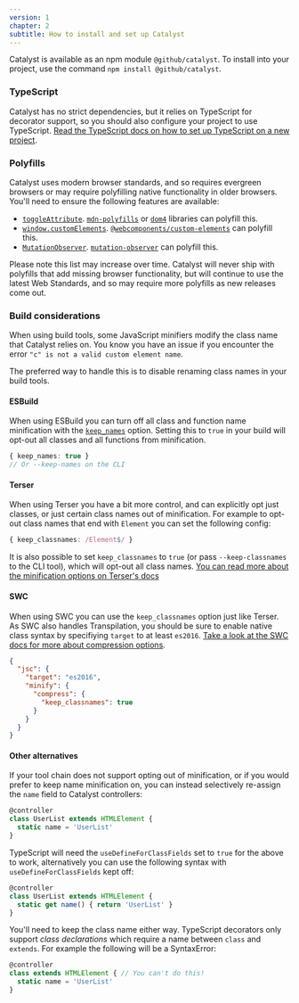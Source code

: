 ```yaml
---
version: 1
chapter: 2
subtitle: How to install and set up Catalyst
---
```


Catalyst is available as an npm module `@github/catalyst`. To install into your project, use the command `npm install @github/catalyst`. 

### TypeScript

Catalyst has no strict dependencies, but it relies on TypeScript for decorator support, so you should also configure your project to use TypeScript. [Read the TypeScript docs on how to set up TypeScript on a new project](https://www.typescriptlang.org/docs/home.html).

### Polyfills

Catalyst uses modern browser standards, and so requires evergreen browsers or may require polyfilling native functionality in older browsers. You'll need to ensure the following features are available:

 - [`toggleAttribute`](https://caniuse.com/#search=toggleAttribute). [`mdn-polyfills`](https://github.com/msn0/mdn-polyfills) or [`dom4`](https://github.com/WebReflection/dom4) libraries can polyfill this.
 - [`window.customElements`](https://caniuse.com/#search=customElements). [`@webcomponents/custom-elements`](https://github.com/webcomponents/polyfills/tree/master/packages/custom-elements) can polyfill this.
 - [`MutationObserver`](https://caniuse.com/#search=MutationObserver). [`mutation-observer`](https://github.com/webmodules/mutation-observer) can polyfill this.

Please note this list may increase over time. Catalyst will never ship with polyfills that add missing browser functionality, but will continue to use the latest Web Standards, and so may require more polyfills as new releases come out.

### Build considerations

When using build tools, some JavaScript minifiers modify the class name that Catalyst relies on. You know you have an issue if you encounter the error `"c" is not a valid custom element name`.

The preferred way to handle this is to disable renaming class names in your build tools.

#### ESBuild

When using ESBuild you can turn off all class and function name minification with the [`keep_names`](https://esbuild.github.io/api/#keep-names) option. Setting this to `true` in your build will opt-out all classes and all functions from minification.


```ts
{ keep_names: true }
// Or --keep-names on the CLI
```

#### Terser

When using Terser you have a bit more control, and can explicitly opt just classes, or just certain class names out of minification. For example to opt-out class names that end with `Element` you can set the following config:

```ts
{ keep_classnames: /Element$/ }
```

It is also possible to set `keep_classnames` to `true` (or pass `--keep-classnames` to the CLI tool), which will opt-out all class names. [You can read more about the minification options on Terser's docs](https://terser.org/docs/api-reference#minify-options)

#### SWC

When using SWC you can use the `keep_classnames` option just like Terser. As SWC also handles Transpilation, you should be sure to enable native class syntax by specifiying `target` to at least `es2016`. [Take a look at the SWC docs for more about compression options](https://swc.rs/docs/configuration/minification#jscminifycompress).

```json
{
  "jsc": {
    "target": "es2016",
    "minify": {
      "compress": {
        "keep_classnames": true
      }
    }
  }
}
```

#### Other alternatives

If your tool chain does not support opting out of minification, or if you would prefer to keep name minification on, you can instead selectively re-assign the `name` field to Catalyst controllers:

```ts
@controller
class UserList extends HTMLElement {
  static name = 'UserList'
}
```

TypeScript will need the `useDefineForClassFields` set to `true` for the above to work, alternatively you can use the following syntax with `useDefineForClassFields` kept off:

```ts
@controller
class UserList extends HTMLElement {
  static get name() { return 'UserList' }
}
```

You'll need to keep the class name either way. TypeScript decorators only support _class declarations_ which require a name between `class` and `extends`. For example the following will be a SyntaxError:

```ts
@controller
class extends HTMLElement { // You can't do this!
  static name = 'UserList'
}
```


